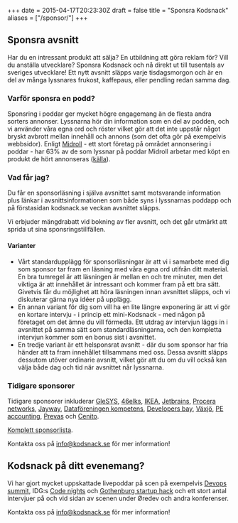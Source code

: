 +++
date = 2015-04-17T20:23:30Z
draft = false
title = "Sponsra Kodsnack"
aliases = ["/sponsor/"]
+++

## Sponsra avsnitt ##
Har du en intressant produkt att sälja? En utbildning att göra reklam för? Vill du anställa utvecklare? Sponsra Kodsnack och nå direkt ut till tusentals av sveriges utvecklare! Ett nytt avsnitt släpps varje tisdagsmorgon och är en del av många lyssnares frukost, kaffepaus, eller pendling redan samma dag.

### Varför sponsra en podd? ###
Sponsring i poddar ger mycket högre engagemang än de flesta andra sorters annonser. Lyssnarna hör din information som en del av podden, och vi använder våra egna ord och röster vilket gör att det inte uppstår något bryskt avbrott mellan innehåll och annons (som det ofta gör på exempelvis webbsidor). Enligt [Midroll](http://www.midroll.com/) - ett stort företag på området annonsering i poddar - har 63% av de som lyssnar på poddar Midroll arbetar med köpt en produkt de hört annonseras ([källa](http://awesome.midroll.com)).

### Vad får jag? ###
Du får en sponsorläsning i själva avsnittet samt motsvarande information plus länkar i avsnittsinformationen som både syns i lyssnarnas poddapp och på förstasidan kodsnack.se veckan avsnittet släpps.

Vi erbjuder mängdrabatt vid bokning av fler avsnitt, och det går utmärkt att sprida ut sina sponsringstillfällen.

#### Varianter ####
* Vårt standardupplägg för sponsorläsningar är att vi i samarbete med dig som sponsor tar fram en läsning med våra egna ord utifrån ditt material. En bra tumregel är att läsningen är mellan en och tre minuter, men det viktiga är att innehållet är intressant och kommer fram på ett bra sätt. Givetvis får du möjlighet att höra läsningen innan avsnittet släpps, och vi diskuterar gärna nya idéer på upplägg.
* En annan variant för dig som vill ha en lite längre exponering är att vi gör en kortare intervju - i princip ett mini-Kodsnack - med någon på företaget om det ämne du vill förmedla. Ett utdrag av intervjun läggs in i avsnittet på samma sätt som standardläsningarna, och den kompletta intervjun kommer som en bonus sist i avsnittet.
* En tredje variant är ett helsponsrat avsnitt - där du som sponsor har fria händer att ta fram innehållet tillsammans med oss. Dessa avsnitt släpps dessutom utöver ordinarie avsnitt, vilket gör att du om du vill också kan välja både dag och tid när avsnittet når lyssnarna.

### Tidigare sponsorer ###
Tidigare sponsorer inkluderar [GleSYS](https://kodsnack.se/397/), [46elks](https://kodsnack.se/), [IKEA](https://kodsnack.se/340/), [Jetbrains](http://kodsnack.se/99/), [Procera networks](http://kodsnack.se/66/), [Jayway](http://kodsnack.se/218/), [Dataföreningen kompetens](http://kodsnack.se/155/), [Developers bay](https://kodsnack.se/301/), [Växjö](https://kodsnack.se/262/), [PE accounting](http://kodsnack.se/153/), [Prevas](https://kodsnack.se/314/) och [Cenito](http://kodsnack.se/51/).

[Komplett sponsorlista](https://kodsnack.se/sponsor/).

Kontakta oss på [info@kodsnack.se](mailto:info@kodsnack.se) för mer information!

## Kodsnack på ditt evenemang? ##
Vi har gjort mycket uppskattade livepoddar på scen på exempelvis [Devops summit](http://kodsnack.se/168/), IDG:s [Code nights](http://kodsnack.se/174/) och [Gothenburg startup hack](http://kodsnack.se/157/) och ett stort antal intervjuer på och vid sidan av scenen under Øredev och andra konferenser.

Kontakta oss på [info@kodsnack.se](mailto:info@kodsnack.se) för mer information!
